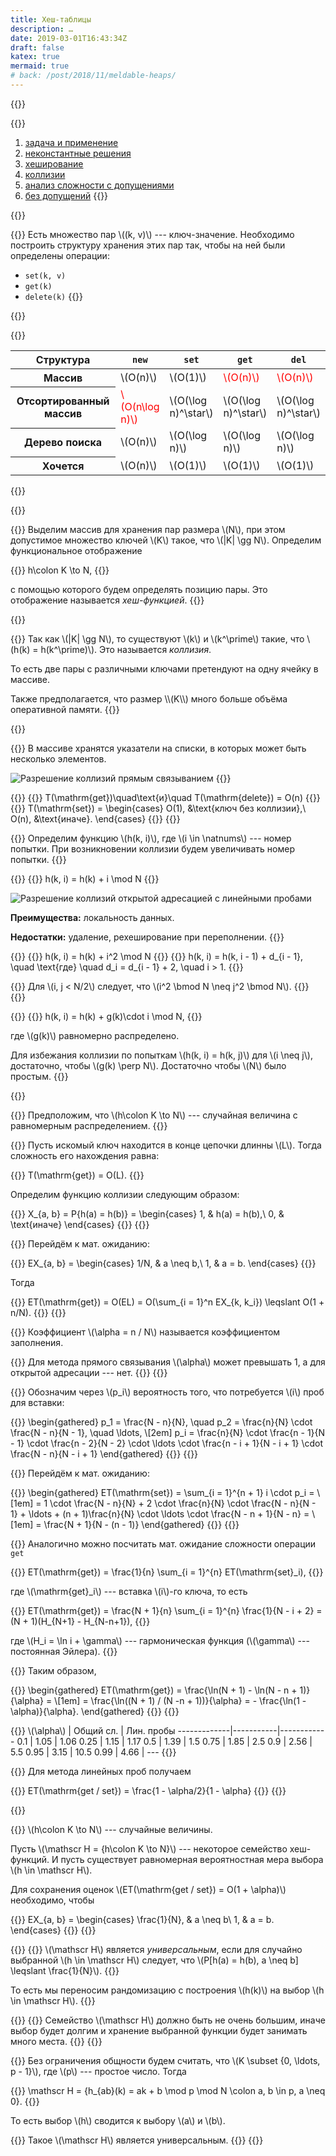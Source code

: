 ```yaml
---
title: Хеш-таблицы
description: …
date: 2019-03-01T16:43:34Z
draft: false
katex: true
mermaid: true
# back: /post/2018/11/meldable-heaps/
---
```


<style>
    .red {
        color: red;
    }
</style>

{{<slide title="Хеш-таблицы" class="clear" shout="true"/>}}

{{<slide title="План" class="toc" id="toc">}}
1. [задача и применение](#problem)
2. [неконстантные решения](#non-constant)
3. [хеширование](#hashing)
4. [коллизии](#collision)
5. [анализ сложности с допущениями](#complexity)
6. [без допущений](#real)
{{</slide>}}

{{<slide title="Задача и применение" class="section" id="problem" />}}

{{<slide title="Задача и применение">}}
Есть множество пар \\((k, v)\\) --- ключ-значение. Необходимо построить структуру хранения этих пар так, чтобы на ней были определены операции:
- `set(k, v)`
- `get(k)`
- `delete(k)`
{{</slide>}}

{{<slide title="Неконстантные решения" class="section" id="non-constant" />}}

{{<slide title="Неконстантные решения">}}
<table>
    <col-group>
        <col width="40%">
        <col>
        <col>
        <col>
        <col>
    </col-group>
    <thead>
        <tr>
            <th scope="col">Структура
            <th scope="col"><code>new</code>
            <th scope="col"><code>set</code>
            <th scope="col"><code>get</code>
            <th scope="col"><code>del</code>
    <tbody>
        <tr>
            <th scope="row">Массив
            <td>\(O(n)\)
            <td>\(O(1)\)
            <td class="red">\(O(n)\)
            <td class="red">\(O(n)\)
        <tr class="next">
            <th scope="row">Отсортированный массив
            <td class="red">\(O(n\log n)\)
            <td>\(O(\log n)^\star\)
            <td>\(O(\log n)^\star\)
            <td>\(O(\log n)^\star\)
        <tr class="next">
            <th scope="row">Дерево поиска
            <td>\(O(n)\)
            <td>\(O(\log n)\)
            <td>\(O(\log n)\)
            <td>\(O(\log n)\)
        <tr class="next">
            <th scope="row">Хочется
            <td>\(O(n)\)
            <td>\(O(1)\)
            <td>\(O(1)\)
            <td>\(O(1)\)
</table>
{{</slide>}}

{{<slide title="Хеширование" class="section" id="hashing" />}}

{{<slide title="Хеширование">}}
Выделим массив для хранения пар размера \\(N\\), при этом допустимое множество ключей \\(K\\) такое, что \\(|K| \gg N\\). Определим функциональное отображение

{{<equation>}}
    h\colon K \to N,
{{</equation>}}

с помощью которого будем определять позицию пары. Это отображение называется _хеш-функцией_.
{{</slide>}}

{{<slide title="Коллизии" class="section" id="collision" />}}

{{<slide title="Коллизии">}}
Так как \\(|K| \gg N\\), то существуют \\(k\\) и \\(k^\prime\\) такие, что \\(h(k) = h(k^\prime)\\). Это называется _коллизия_.

<p class="next">То есть две пары с различными ключами претендуют на одну ячейку в массиве.

<p class="next">Также предполагается, что размер \\(K\\) много больше объёма оперативной памяти.
{{</slide>}}

{{<slide title="Методы разрешения коллизий" class="section" />}}

{{<slide title="Прямое связывание">}}
В массиве хранятся указатели на списки, в которых может быть несколько элементов.

![Разрешение коллизий прямым связыванием](../img/chaining.svg)
{{</slide>}}

{{<slide title="Прямое связывание">}}
{{<equation>}}
    T(\mathrm{get})\quad\text{и}\quad T(\mathrm{delete}) = O(n)
{{</equation>}}
{{<equation>}}
    T(\mathrm{set}) = \begin{cases}
        O(1), &\text{ключ без коллизии},\\
        O(n), &\text{иначе}.
    \end{cases}
{{</equation>}}
{{</slide>}}

{{<slide title="Открытая адресация">}}
Определим функцию \\(h(k, i)\\), где \\(i \in \natnums\\) --- номер попытки. При возникновении коллизии будем увеличивать номер попытки.
{{</slide>}}

{{<slide title="Метод линейных проб">}}
{{<equation>}}
    h(k, i) = h(k) + i \mod N
{{</equation>}}

![Разрешение коллизий открытой адресацией с линейными пробами](../img/linear-probe.svg)

**Преимущества:** локальность данных.

**Недостатки:** удаление, рехеширование при переполнении.
{{</slide>}}

{{<slide title="Метод квадратичных проб">}}
{{<equation>}}
    h(k, i) = h(k) + i^2 \mod N
{{</equation>}}
{{<equation>}}
    h(k, i) = h(k, i - 1) + d_{i - 1},
    \quad \text{где} \quad
    d_i = d_{i - 1} + 2, \quad i > 1.
{{</equation>}}

{{<theorem type="Утверждение">}}
Для \\(i, j < N/2\\) следует, что \\(i^2 \bmod N \neq j^2 \bmod N\\).
{{</theorem>}}
{{</slide>}}

{{<slide title="Общий случай">}}
{{<equation>}}
    h(k, i) = h(k) + g(k)\cdot i \mod N,
{{</equation>}}

где \\(g(k)\\) равномерно распределено.

Для избежания коллизии по попыткам \\(h(k, i) = h(k, j)\\) для \\(i \neq j\\), достаточно, чтобы \\(g(k) \perp N\\). Достаточно чтобы \\(N\\) было простым.
{{</slide>}}

{{<slide title="Анализ сложности" class="section" id="complexity" />}}

{{<slide title="Анализ сложности">}}
Предположим, что \\(h\colon K \to N\\) --- случайная величина с равномерным распределением.
{{</slide>}}

{{<slide title="Прямое связывание">}}
Пусть искомый ключ находится в конце цепочки длинны \\(L\\). Тогда сложность его нахождения равна:

{{<equation>}}
    T(\mathrm{get}) = O(L).
{{</equation>}}

Определим функцию коллизии следующим образом:

{{<equation>}}
    X_{a, b} = P\{h(a) = h(b)\} = \begin{cases}
        1, & h(a) = h(b),\\
        0, & \text{иначе}
    \end{cases}
{{</equation>}}
{{</slide>}}

{{<slide title="Прямое связывание">}}
Перейдём к мат. ожиданию:

{{<equation>}}
    EX_{a, b} = \begin{cases}
        1/N, & a \neq b,\\
        1, & a = b.
    \end{cases}
{{</equation>}}

Тогда

{{<equation>}}
    ET(\mathrm{get}) = O(EL) = O(\sum_{i = 1}^n EX_{k, k_i}) \leqslant O(1 + n/N).
{{</equation>}}
{{</slide>}}

{{<slide title="Метрика хеш-таблицы">}}
Коэффициент \\(\alpha = n / N\\) называется коэффициентом заполнения.

{{<note info>}}
Для метода прямого связывания \\(\alpha\\) может превышать 1, а для открытой адресации --- нет.
{{</note>}}
{{</slide>}}

{{<slide title="Прямое связывание">}}
Обозначим через \\(p_i\\) вероятность того, что потребуется \\(i\\) проб для вставки:

{{<equation>}}
\begin{gathered}
p_1 = \frac{N - n}{N}, \quad
p_2 = \frac{n}{N} \cdot \frac{N - n}{N - 1}, \quad
\ldots, \\[2em]
p_i = \frac{n}{N} \cdot \frac{n - 1}{N - 1} \cdot \frac{n - 2}{N - 2}
\cdot \ldots \cdot \frac{n - i + 1}{N - i + 1}
\cdot \frac{N - n}{N - i + 1}
\end{gathered}
{{</equation>}}
{{</slide>}}

{{<slide title="Прямое связывание">}}
Перейдём к мат. ожиданию:

{{<equation>}}
\begin{gathered}
ET(\mathrm{set}) = \sum_{i = 1}^{n + 1} i \cdot p_i = \\[1em]
= 1 \cdot \frac{N - n}{N} + 2 \cdot \frac{n}{N} \cdot \frac{N - n}{N - 1} +
\ldots + (n + 1)\frac{n}{N} \cdot
\ldots \cdot \frac{N - n + 1}{N - n} = \\[1em]
= \frac{N + 1}{N - (n - 1)}
\end{gathered}
{{</equation>}}
{{</slide>}}

{{<slide title="Прямое связывание">}}
Аналогично можно посчитать мат. ожидание сложности операции `get`

{{<equation>}}
ET(\mathrm{get}) = \frac{1}{n} \sum_{i = 1}^{n} ET(\mathrm{set}_i),
{{</equation>}}

где \\(\mathrm{get}_i\\) --- вставка \\(i\\)-го ключа, то есть

{{<equation>}}
ET(\mathrm{get}) = \frac{N + 1}{n} \sum_{i = 1}^{n} \frac{1}{N - i + 2} =
(N + 1)(H_{N+1} - H_{N-n+1}),
{{</equation>}}

где \\(H_i = \ln i + \gamma\\) --- гармоническая функция (\\(\gamma\\) --- постоянная Эйлера).
{{</slide>}}

{{<slide title="Прямое связывание">}}
Таким образом,

{{<equation>}}
\begin{gathered}
ET(\mathrm{get}) = \frac{\ln(N + 1) - \ln(N - n + 1)}{\alpha} = \\[1em]
= \frac{\ln((N + 1) / (N -n + 1))}{\alpha} = - \frac{\ln(1 - \alpha)}{\alpha}.
\end{gathered}
{{</equation>}}
{{</slide>}}

{{<slide title="К цифрам">}}
\\(\alpha\\) | Общий сл. | Лин. пробы
-------------|-----------|------------
0.1          | 1.05      | 1.06
0.25         | 1.15      | 1.17
0.5          | 1.39      | 1.5
0.75         | 1.85      | 2.5
0.9          | 2.56      | 5.5
0.95         | 3.15      | 10.5
0.99         | 4.66      | ---
{{</slide>}}

{{<slide title="Анализ сложности">}}
Для метода линейных проб получаем

{{<equation>}}
ET(\mathrm{get / set}) = \frac{1 - \alpha/2}{1 - \alpha}
{{</equation>}}
{{</slide>}}

{{<slide title="Без допущений" class="section" id="real" />}}

{{<slide title="Без допущений">}}
\\(h\colon K \to N\\) --- случайные величины.

Пусть \\(\mathscr H = \{h\colon K \to N\}\\) --- некоторое семейство хеш-функций. И пусть существует равномерная вероятностная мера выбора \\(h \in \mathscr H\\).

Для сохранения оценок \\(ET(\mathrm{get / set}) = O(1 + \alpha)\\) необходимо, чтобы

{{<equation>}}
EX_{a, b} = \begin{cases}
    \frac{1}{N}, & a \neq b\\
    1, & a = b.
\end{cases}
{{</equation>}}
{{</slide>}}

{{<slide title="Без допущений">}}
{{<theorem type="Определение">}}
\\(\mathscr H\\) является _универсальным_, если для случайно выбранной \\(h \in \mathscr H\\) следует, что \\(P[h(a) = h(b), a \neq b] \leqslant \frac{1}{N}\\).
{{</theorem>}}

То есть мы переносим рандомизацию с построения \\(h(k)\\) на выбор \\(h \in \mathscr H\\).
{{</slide>}}

{{<slide title="Без допущений">}}
{{<note info>}}
Семейство \\(\mathscr H\\) должно быть не очень большим, иначе выбор будет долгим и хранение выбранной функции будет занимать много места.
{{</note>}}
{{</slide>}}

{{<slide title="Без допущений">}}
Без ограничения общности будем считать, что \\(K \subset \{0, \ldots, p - 1\}\\), где \\(p\\) --- простое число. Тогда

{{<equation>}}
\mathscr H = \{h_{ab}(k) = ak + b \mod p \mod N \colon a, b \in p, a \neq 0\}.
{{</equation>}}

То есть выбор \\(h\\) сводится к выбору \\(a\\) и \\(b\\).

{{<theorem type="Утверждение">}}
Такое \\(\mathscr H\\) является универсальным.
{{</theorem>}}
{{</slide>}}
